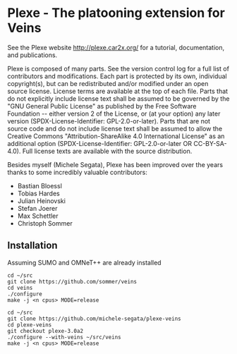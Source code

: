 
# Plexe - The platooning extension for Veins

See the Plexe website <http://plexe.car2x.org/> for a tutorial, documentation,
and publications.

Plexe is composed of many parts. See the version control log for a full list of
contributors and modifications. Each part is protected by its own, individual
copyright(s), but can be redistributed and/or modified under an open source
license. License terms are available at the top of each file. Parts that do not
explicitly include license text shall be assumed to be governed by the "GNU
General Public License" as published by the Free Software Foundation -- either
version 2 of the License, or (at your option) any later version
(SPDX-License-Identifier: GPL-2.0-or-later). Parts that are not source code and
do not include license text shall be assumed to allow the Creative Commons
"Attribution-ShareAlike 4.0 International License" as an additional option
(SPDX-License-Identifier: GPL-2.0-or-later OR CC-BY-SA-4.0). Full license texts
are available with the source distribution.

Besides myself (Michele Segata), Plexe has been improved over the years thanks
to some incredibly valuable contributors:

* Bastian Bloessl
* Tobias Hardes
* Julian Heinovski
* Stefan Joerer
* Max Schettler
* Christoph Sommer

## Installation
Assuming SUMO and OMNeT++ are already installed

```
cd ~/src
git clone https://github.com/sommer/veins
cd veins
./configure
make -j <n cpus> MODE=release
```

```
cd ~/src
git clone https://github.com/michele-segata/plexe-veins
cd plexe-veins
git checkout plexe-3.0a2
./configure --with-veins ~/src/veins
make -j <n cpus> MODE=release
```
